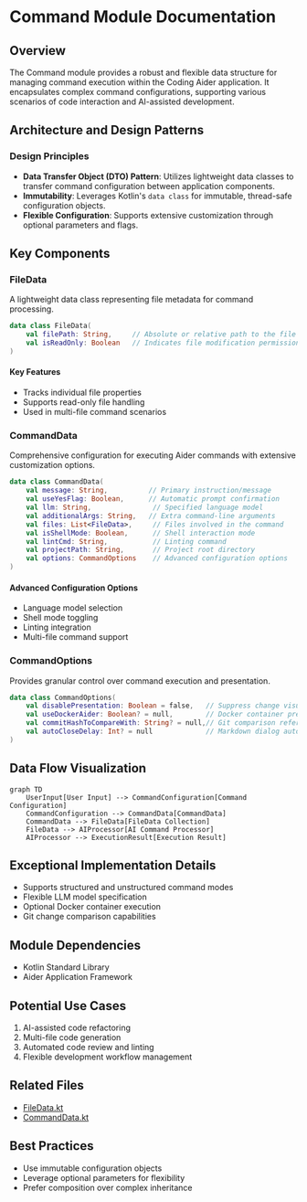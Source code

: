 # Command Module Documentation

## Overview
The Command module provides a robust and flexible data structure for managing command execution within the Coding Aider application. It encapsulates complex command configurations, supporting various scenarios of code interaction and AI-assisted development.

## Architecture and Design Patterns

### Design Principles
- **Data Transfer Object (DTO) Pattern**: Utilizes lightweight data classes to transfer command configuration between application components.
- **Immutability**: Leverages Kotlin's `data class` for immutable, thread-safe configuration objects.
- **Flexible Configuration**: Supports extensive customization through optional parameters and flags.

## Key Components

### FileData
A lightweight data class representing file metadata for command processing.

```kotlin
data class FileData(
    val filePath: String,     // Absolute or relative path to the file
    val isReadOnly: Boolean   // Indicates file modification permissions
)
```

#### Key Features
- Tracks individual file properties
- Supports read-only file handling
- Used in multi-file command scenarios

### CommandData
Comprehensive configuration for executing Aider commands with extensive customization options.

```kotlin
data class CommandData(
    val message: String,          // Primary instruction/message
    val useYesFlag: Boolean,      // Automatic prompt confirmation
    val llm: String,               // Specified language model
    val additionalArgs: String,   // Extra command-line arguments
    val files: List<FileData>,     // Files involved in the command
    val isShellMode: Boolean,      // Shell interaction mode
    val lintCmd: String,           // Linting command
    val projectPath: String,       // Project root directory
    val options: CommandOptions    // Advanced configuration options
)
```

#### Advanced Configuration Options
- Language model selection
- Shell mode toggling
- Linting integration
- Multi-file command support

### CommandOptions
Provides granular control over command execution and presentation.

```kotlin
data class CommandOptions(
    val disablePresentation: Boolean = false,   // Suppress change visualization
    val useDockerAider: Boolean? = null,        // Docker container preference
    val commitHashToCompareWith: String? = null,// Git comparison reference
    val autoCloseDelay: Int? = null             // Markdown dialog auto-close timing
)
```

## Data Flow Visualization

```mermaid
graph TD
    UserInput[User Input] --> CommandConfiguration[Command Configuration]
    CommandConfiguration --> CommandData[CommandData]
    CommandData --> FileData[FileData Collection]
    FileData --> AIProcessor[AI Command Processor]
    AIProcessor --> ExecutionResult[Execution Result]
```

## Exceptional Implementation Details
- Supports structured and unstructured command modes
- Flexible LLM model specification
- Optional Docker container execution
- Git change comparison capabilities

## Module Dependencies
- Kotlin Standard Library
- Aider Application Framework

## Potential Use Cases
1. AI-assisted code refactoring
2. Multi-file code generation
3. Automated code review and linting
4. Flexible development workflow management

## Related Files
- [FileData.kt](./FileData.kt)
- [CommandData.kt](./CommandData.kt)

## Best Practices
- Use immutable configuration objects
- Leverage optional parameters for flexibility
- Prefer composition over complex inheritance
